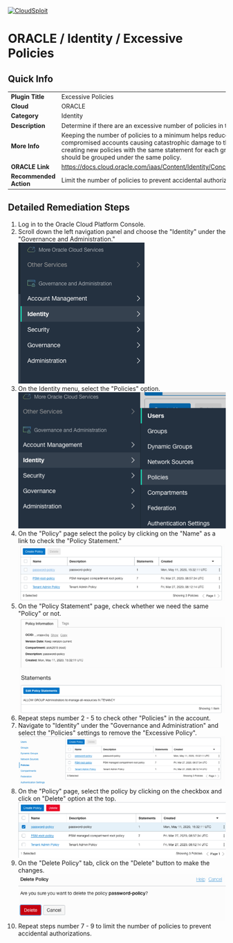 [![CloudSploit](https://cloudsploit.com/img/logo-new-big-text-100.png "CloudSploit")](https://cloudsploit.com)

# ORACLE / Identity / Excessive Policies

## Quick Info

| | |
|-|-|
| **Plugin Title** | Excessive Policies |
| **Cloud** | ORACLE |
| **Category** | Identity |
| **Description** | Determine if there are an excessive number of policies in the account |
| **More Info** | Keeping the number of policies to a minimum helps reduce the chances of compromised accounts causing catastrophic damage to the account. Rather than creating new policies with the same statement for each group, common statements should be grouped under the same policy.  |
| **ORACLE Link** | https://docs.cloud.oracle.com/iaas/Content/Identity/Concepts/policygetstarted.htm |
| **Recommended Action** | Limit the number of policies to prevent accidental authorizations |

## Detailed Remediation Steps
1. Log in to the Oracle Cloud Platform Console.
2. Scroll down the left navigation panel and choose the "Identity" under the "Governance and Administration." </br> <img src="/resources/oracle/identity/excessive-policies/step2.png"/>
3. On the Identity menu, select the "Policies" option.</br> <img src="/resources/oracle/identity/excessive-policies/step3.png"/>
4. On the "Policy" page select the policy by clicking on the "Name" as a link to check the "Policy Statement."</br> <img src="/resources/oracle/identity/excessive-policies/step4.png"/>
5. On the "Policy Statement" page, check whether we need the same "Policy" or not.</br> <img src="/resources/oracle/identity/excessive-policies/step5.png"/>
6. Repeat steps number 2 - 5 to check other "Policies" in the account.</br>
7. Navigate to "Identity" under the "Governance and Administration" and select the "Policies" settings to remove the "Excessive Policy".</br> <img src="/resources/oracle/identity/excessive-policies/step7.png"/>
8. On the "Policy" page, select the policy by clicking on the checkbox and click on "Delete" option at the top.</br> <img src="/resources/oracle/identity/excessive-policies/step8.png"/>
9. On the "Delete Policy" tab, click on the "Delete" button to make the changes.</br> <img src="/resources/oracle/identity/excessive-policies/step9.png"/>
10. Repeat steps number 7 - 9 to limit the number of policies to prevent accidental authorizations.</br>
